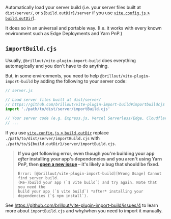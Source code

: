 Automatically load your server build (i.e. your server files built at `dist/server/`, or `${build.outDir}/server` if you use [`vite.config.js` > `build.outDir`](https://vitejs.dev/config/build-options.html#build-outdir)).

It does so in an universal and portable way. (I.e. it works with every known environment such as Edge Deployments and Yarn PnP.)

## `importBuild.cjs`

Usually, `@brillout/vite-plugin-import-build` does everything automagically and you don't have to do anything.

But, in some environments, you need to help `@brillout/vite-plugin-import-build` by adding the following to your server code:

```js
// server.js

// Load server files built at dist/server/
// https://github.com/brillout/vite-plugin-import-build#importbuildcjs
import './path/to/dist/server/importBuild.cjs'

// Your server code (e.g. Express.js, Vercel Serverless/Edge, Cloudflare Worker, ...)
// ...
```

If you use [`vite.config.js` > `build.outDir`](https://vitejs.dev/config/build-options.html#build-outdir) replace `./path/to/dist/server/importBuild.cjs` with `./path/to/${build.outDir}/server/importBuild.cjs`.

> **If you get following error, even though you're building your app _after_ installing your app's dependencies and you aren't using Yarn PnP, then [open a new issue](https://github.com/brillout/vite-plugin-import-build/issues/new) &ndash; it's likely a bug that should be fixed.**
>
> ```
> Error: [@brillout/vite-plugin-import-build][Wrong Usage] Cannot find server build.
> (Re-)build your app (`$ vite build`) and try again. Note that you need the
> build your app (`$ vite build`) *after* installing your dependencies (`$ npm install`).
> ```

See https://github.com/brillout/vite-plugin-import-build/issues/4 to learn more about `importBuild.cjs` and why/when you need to import it manually.
